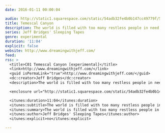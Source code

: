 ```yaml
---
date: 2016-01-11 00:00:04

audio: http://static1.squarespace.com/static/54adb32fe4b0b147cc49779f/54adb60de4b061eb98d26031/54c881a2e4b0734172c185a8/1422740886369/01-Jeff+Bridges-Temescal+Canyon-000000000000+TML+1-30-15+1.mp3
title: Temescal Canyon
description: The world is filled with too many restless people in need of rest. That's why Jeff Bridges filled his sleeping tapes with intriguing sounds, noises, and other things to help you get a good night's rest.
series: Jeff Bridges' Sleeping Tapes
genre: experimental
duration: '11:04'
explicit: false
website: http://www.dreamingwithjeff.com/
feed:
rss: >
  <title>C01 Temescal Canyon [experimental]</title>
  <link>http://www.dreamingwithjeff.com/</link>
  <guid isPermaLink="true">http://www.dreamingwithjeff.com/</guid>
  <dc:creator>Jeff Bridges</dc:creator>
  <description>The world is filled with too many restless people in need of rest. That's why Jeff Bridges filled his sleeping tapes with intriguing sounds, noises, and other things to help you get a good night's rest.</description>

  <enclosure url="http://static1.squarespace.com/static/54adb32fe4b0b147cc49779f/54adb60de4b061eb98d26031/54c881a2e4b0734172c185a8/1422740886369/01-Jeff+Bridges-Temescal+Canyon-000000000000+TML+1-30-15+1.mp3" length="10627109" type="audio/mpeg" />

  <itunes:duration>11:04</itunes:duration>
  <itunes:subtitle>The world is filled with too many restless people in need of rest. That's why Jeff Bridges filled his sleeping tapes with intriguing sounds, noises, and other things to help you get a good night's rest.</itunes:subtitle>
  <itunes:summary>The world is filled with too many restless people in need of rest. That's why Jeff Bridges filled his sleeping tapes with intriguing sounds, noises, and other things to help you get a good night's rest.</itunes:summary>
  <itunes:author>Jeff Bridges' Sleeping Tapes</itunes:author>
  <itunes:explicit>no</itunes:explicit>

---
```

